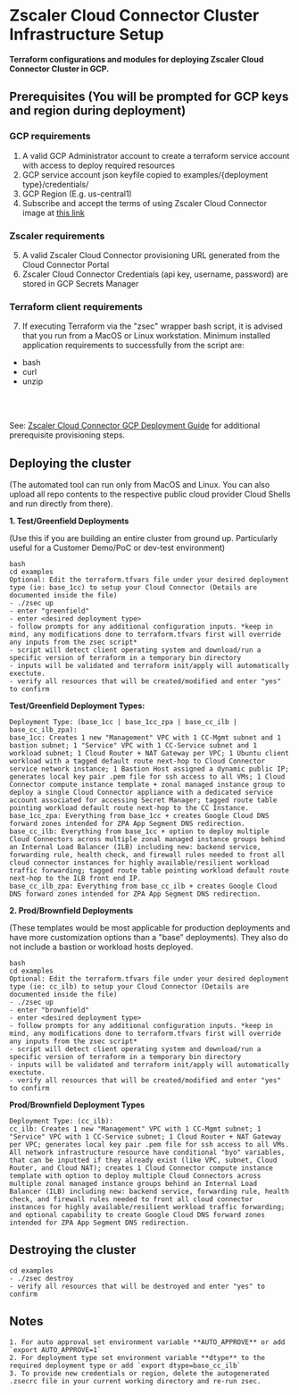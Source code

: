 # Zscaler Cloud Connector Cluster Infrastructure Setup

**Terraform configurations and modules for deploying Zscaler Cloud Connector Cluster in GCP.**

## Prerequisites (You will be prompted for GCP keys and region during deployment)

### GCP requirements
1.  A valid GCP Administrator account to create a terraform service account with access to deploy required resources
2.  GCP service account json keyfile copied to examples/{deployment type}/credentials/
3.  GCP Region (E.g. us-central1)
4.  Subscribe and accept the terms of using Zscaler Cloud Connector image at [this link](https://TBD)

### Zscaler requirements
5.  A valid Zscaler Cloud Connector provisioning URL generated from the Cloud Connector Portal
6.  Zscaler Cloud Connector Credentials (api key, username, password) are stored in GCP Secrets Manager

### **Terraform client requirements**
7. If executing Terraform via the "zsec" wrapper bash script, it is advised that you run from a MacOS or Linux workstation. Minimum installed application requirements to successfully from the script are:
- bash
- curl
- unzip
<br>
<br>

See: [Zscaler Cloud Connector GCP Deployment Guide](https://TBD) for additional prerequisite provisioning steps.

## Deploying the cluster
(The automated tool can run only from MacOS and Linux. You can also upload all repo contents to the respective public cloud provider Cloud Shells and run directly from there).   
 
**1. Test/Greenfield Deployments**

(Use this if you are building an entire cluster from ground up.
 Particularly useful for a Customer Demo/PoC or dev-test environment)

```
bash
cd examples
Optional: Edit the terraform.tfvars file under your desired deployment type (ie: base_1cc) to setup your Cloud Connector (Details are documented inside the file)
- ./zsec up
- enter "greenfield"
- enter <desired deployment type>
- follow prompts for any additional configuration inputs. *keep in mind, any modifications done to terraform.tfvars first will override any inputs from the zsec script*
- script will detect client operating system and download/run a specific version of terraform in a temporary bin directory
- inputs will be validated and terraform init/apply will automatically exectute.
- verify all resources that will be created/modified and enter "yes" to confirm
```

**Test/Greenfield Deployment Types:**

```
Deployment Type: (base_1cc | base_1cc_zpa | base_cc_ilb | base_cc_ilb_zpa):
base_1cc: Creates 1 new "Management" VPC with 1 CC-Mgmt subnet and 1 bastion subnet; 1 "Service" VPC with 1 CC-Service subnet and 1 workload subnet; 1 Cloud Router + NAT Gateway per VPC; 1 Ubuntu client workload with a tagged default route next-hop to Cloud Connector service network instance; 1 Bastion Host assigned a dynamic public IP; generates local key pair .pem file for ssh access to all VMs; 1 Cloud Connector compute instance template + zonal managed instance group to deploy a single Cloud Connector appliance with a dedicated service account associated for accessing Secret Manager; tagged route table pointing workload default route next-hop to the CC Instance.
base_1cc_zpa: Everything from base_1cc + creates Google Cloud DNS forward zones intended for ZPA App Segment DNS redirection.
base_cc_ilb: Everything from base_1cc + option to deploy multiple Cloud Connectors across multiple zonal managed instance groups behind an Internal Load Balancer (ILB) including new: backend service, forwarding rule, health check, and firewall rules needed to front all cloud connector instances for highly available/resilient workload traffic forwarding; tagged route table pointing workload default route next-hop to the ILB front end IP.
base_cc_ilb_zpa: Everything from base_cc_ilb + creates Google Cloud DNS forward zones intended for ZPA App Segment DNS redirection.
```

**2. Prod/Brownfield Deployments**

(These templates would be most applicable for production deployments and have more customization options than a "base" deployments). They also do not include a bastion or workload hosts deployed.

```
bash
cd examples
Optional: Edit the terraform.tfvars file under your desired deployment type (ie: cc_ilb) to setup your Cloud Connector (Details are documented inside the file)
- ./zsec up
- enter "brownfield"
- enter <desired deployment type>
- follow prompts for any additional configuration inputs. *keep in mind, any modifications done to terraform.tfvars first will override any inputs from the zsec script*
- script will detect client operating system and download/run a specific version of terraform in a temporary bin directory
- inputs will be validated and terraform init/apply will automatically exectute.
- verify all resources that will be created/modified and enter "yes" to confirm
```

**Prod/Brownfield Deployment Types**

```
Deployment Type: (cc_ilb):
cc_ilb: Creates 1 new "Management" VPC with 1 CC-Mgmt subnet; 1 "Service" VPC with 1 CC-Service subnet; 1 Cloud Router + NAT Gateway per VPC; generates local key pair .pem file for ssh access to all VMs. All network infrastructure resource have conditional "byo" variables, that can be inputted if they already exist (like VPC, subnet, Cloud Router, and Cloud NAT); creates 1 Cloud Connector compute instance template with option to deploy multiple Cloud Connectors across multiple zonal managed instance groups behind an Internal Load Balancer (ILB) including new: backend service, forwarding rule, health check, and firewall rules needed to front all cloud connector instances for highly available/resilient workload traffic forwarding; and optional capability to create Google Cloud DNS forward zones intended for ZPA App Segment DNS redirection.
```

## Destroying the cluster
```
cd examples
- ./zsec destroy
- verify all resources that will be destroyed and enter "yes" to confirm
```

## Notes
```
1. For auto approval set environment variable **AUTO_APPROVE** or add `export AUTO_APPROVE=1`
2. For deployment type set environment variable **dtype** to the required deployment type or add `export dtype=base_cc_ilb`
3. To provide new credentials or region, delete the autogenerated .zsecrc file in your current working directory and re-run zsec.
```

